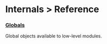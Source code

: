 # Internals > Reference #

<div id="low-level-packages"></div>

### [Globals](#guide/module-development/globals) ##

Global objects available to low-level modules.